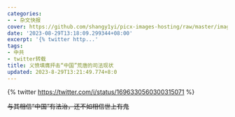 ```yaml
---
categories:
- - 杂文快报
cover: https://github.com/shangy1yi/picx-images-hosting/raw/master/image.63akcf232jw0.webp
date: '2023-08-29T13:18:09.299344+08:00'
excerpt: '{% twitter http...'
tags:
- 中共
- twitter转载
title: 义愤填膺抨击“中国”荒唐的司法现状
updated: 2023-8-29T13:21:49.774+8:0
---
```

{% twitter https://twitter.com/i/status/1696330560300315071 %}

~~与其相信“中国”有法治，还不如相信世上有鬼~~
